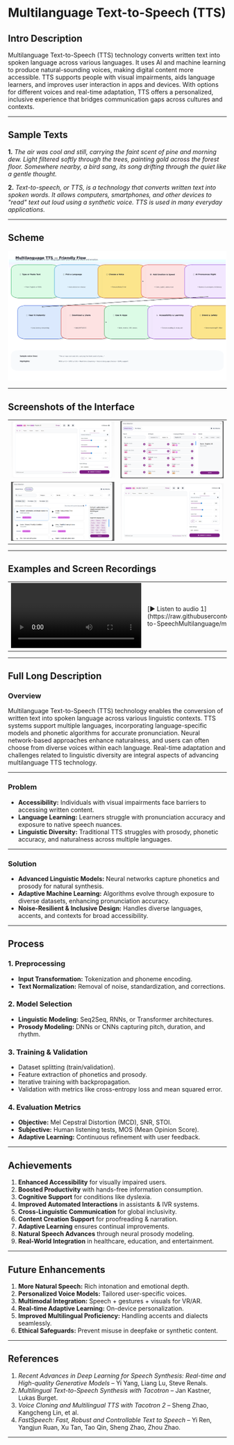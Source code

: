 # Multilanguage Text-to-Speech (TTS)

## Intro Description
Multilanguage Text-to-Speech (TTS) technology converts written text into spoken language across various languages. It uses AI and machine learning to produce natural-sounding voices, making digital content more accessible. TTS supports people with visual impairments, aids language learners, and improves user interaction in apps and devices. With options for different voices and real-time adaptation, TTS offers a personalized, inclusive experience that bridges communication gaps across cultures and contexts.

---

## Sample Texts
**1.** *The air was cool and still, carrying the faint scent of pine and morning dew. Light filtered softly through the trees, painting gold across the forest floor. Somewhere nearby, a bird sang, its song drifting through the quiet like a gentle thought.*

**2.** *Text-to-speech, or TTS, is a technology that converts written text into spoken words. It allows computers, smartphones, and other devices to "read" text out loud using a synthetic voice. TTS is used in many everyday applications.*

---

## Scheme

<img src="./img/img-1.png" alt="Scheme">

---

## Screenshots of the Interface

<table>
    <tbody>
        <tr>
            <td><img src="./img/img-2.png" alt="image"></td>
            <td><img src="./img/img-3.png" alt="image"></td>
        </tr>
        <tr>
            <td><img src="./img/img-4.png" alt="image"></td>
            <td><img src="./img/img-5.png" alt="image"></td>
        </tr>
    </tbody>
</table>

---

## Examples and Screen Recordings

<table>
<tbody>
<tr>
<td>
<video src="https://github.com/user-attachments/assets/f8a88877-572d-4cc5-9877-3ff034d34217" controls preload>
Your browser does not support the video tag.
</video>
</td>
<td>
[▶️ Listen to audio 1](https://raw.githubusercontent.com/vanoe/Text-to-SpeechMultilanguage/master/audio/1.mp3)
</td>
</tr>
</tbody>
</table>





---

## Full Long Description

### Overview
Multilanguage Text-to-Speech (TTS) technology enables the conversion of written text into spoken language across various linguistic contexts. TTS systems support multiple languages, incorporating language-specific models and phonetic algorithms for accurate pronunciation. Neural network-based approaches enhance naturalness, and users can often choose from diverse voices within each language. Real-time adaptation and challenges related to linguistic diversity are integral aspects of advancing multilanguage TTS technology.

---

### Problem
- **Accessibility:** Individuals with visual impairments face barriers to accessing written content.
- **Language Learning:** Learners struggle with pronunciation accuracy and exposure to native speech nuances.
- **Linguistic Diversity:** Traditional TTS struggles with prosody, phonetic accuracy, and naturalness across multiple languages.

---

### Solution
- **Advanced Linguistic Models:** Neural networks capture phonetics and prosody for natural synthesis.
- **Adaptive Machine Learning:** Algorithms evolve through exposure to diverse datasets, enhancing pronunciation accuracy.
- **Noise-Resilient & Inclusive Design:** Handles diverse languages, accents, and contexts for broad accessibility.

---

## Process

### 1. Preprocessing
- **Input Transformation:** Tokenization and phoneme encoding.
- **Text Normalization:** Removal of noise, standardization, and corrections.

### 2. Model Selection
- **Linguistic Modeling:** Seq2Seq, RNNs, or Transformer architectures.
- **Prosody Modeling:** DNNs or CNNs capturing pitch, duration, and rhythm.

### 3. Training & Validation
- Dataset splitting (train/validation).
- Feature extraction of phonetics and prosody.
- Iterative training with backpropagation.
- Validation with metrics like cross-entropy loss and mean squared error.

### 4. Evaluation Metrics
- **Objective:** Mel Cepstral Distortion (MCD), SNR, STOI.
- **Subjective:** Human listening tests, MOS (Mean Opinion Score).
- **Adaptive Learning:** Continuous refinement with user feedback.

---

## Achievements
1. **Enhanced Accessibility** for visually impaired users.
2. **Boosted Productivity** with hands-free information consumption.
3. **Cognitive Support** for conditions like dyslexia.
4. **Improved Automated Interactions** in assistants & IVR systems.
5. **Cross-Linguistic Communication** for global inclusivity.
6. **Content Creation Support** for proofreading & narration.
7. **Adaptive Learning** ensures continual improvements.
8. **Natural Speech Advances** through neural prosody modeling.
9. **Real-World Integration** in healthcare, education, and entertainment.

---

## Future Enhancements
1. **More Natural Speech:** Rich intonation and emotional depth.
2. **Personalized Voice Models:** Tailored user-specific voices.
3. **Multimodal Integration:** Speech + gestures + visuals for VR/AR.
4. **Real-time Adaptive Learning:** On-device personalization.
5. **Improved Multilingual Proficiency:** Handling accents and dialects seamlessly.
6. **Ethical Safeguards:** Prevent misuse in deepfake or synthetic content.

---

## References
1. *Recent Advances in Deep Learning for Speech Synthesis: Real-time and High-quality Generative Models* – Yi Yang, Liang Lu, Steve Renals.
2. *Multilingual Text-to-Speech Synthesis with Tacotron* – Jan Kastner, Lukas Burget.
3. *Voice Cloning and Multilingual TTS with Tacotron 2* – Sheng Zhao, Kangcheng Lin, et al.
4. *FastSpeech: Fast, Robust and Controllable Text to Speech* – Yi Ren, Yangjun Ruan, Xu Tan, Tao Qin, Sheng Zhao, Zhou Zhao.

---
